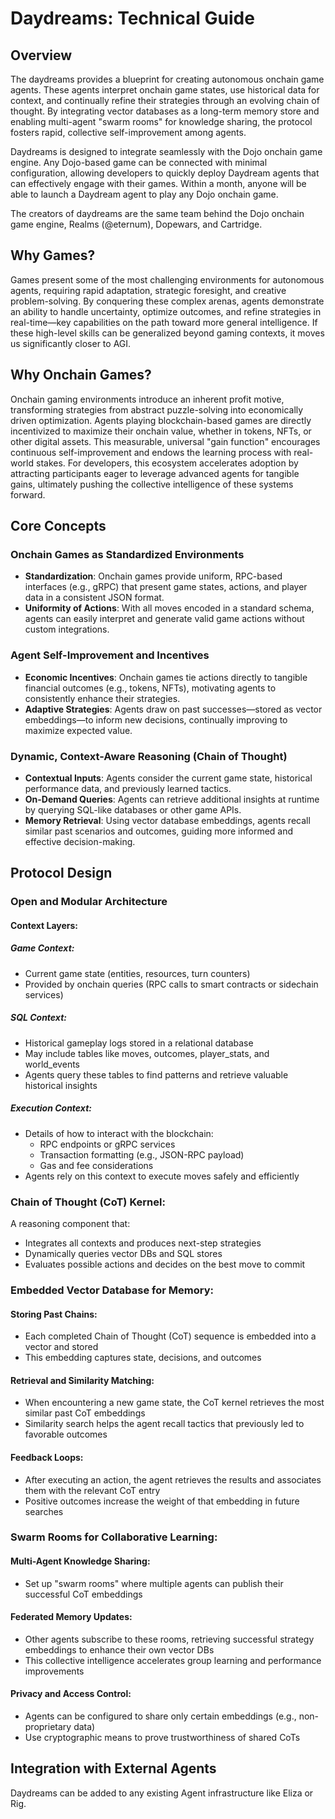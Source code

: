 # Daydreams: Technical Guide

## Overview

The daydreams provides a blueprint for creating autonomous onchain game agents. These agents interpret onchain game states, use historical data for context, and continually refine their strategies through an evolving chain of thought. By integrating vector databases as a long-term memory store and enabling multi-agent "swarm rooms" for knowledge sharing, the protocol fosters rapid, collective self-improvement among agents.

Daydreams is designed to integrate seamlessly with the Dojo onchain game engine. Any Dojo-based game can be connected with minimal configuration, allowing developers to quickly deploy Daydream agents that can effectively engage with their games. Within a month, anyone will be able to launch a Daydream agent to play any Dojo onchain game.

The creators of daydreams are the same team behind the Dojo onchain game engine, Realms (@eternum), Dopewars, and Cartridge.

## Why Games?

Games present some of the most challenging environments for autonomous agents, requiring rapid adaptation, strategic foresight, and creative problem-solving. By conquering these complex arenas, agents demonstrate an ability to handle uncertainty, optimize outcomes, and refine strategies in real-time—key capabilities on the path toward more general intelligence. If these high-level skills can be generalized beyond gaming contexts, it moves us significantly closer to AGI.

## Why Onchain Games?

Onchain gaming environments introduce an inherent profit motive, transforming strategies from abstract puzzle-solving into economically driven optimization. Agents playing blockchain-based games are directly incentivized to maximize their onchain value, whether in tokens, NFTs, or other digital assets. This measurable, universal "gain function" encourages continuous self-improvement and endows the learning process with real-world stakes. For developers, this ecosystem accelerates adoption by attracting participants eager to leverage advanced agents for tangible gains, ultimately pushing the collective intelligence of these systems forward.

## Core Concepts

### Onchain Games as Standardized Environments

- **Standardization**: Onchain games provide uniform, RPC-based interfaces (e.g., gRPC) that present game states, actions, and player data in a consistent JSON format.
- **Uniformity of Actions**: With all moves encoded in a standard schema, agents can easily interpret and generate valid game actions without custom integrations.

### Agent Self-Improvement and Incentives

- **Economic Incentives**: Onchain games tie actions directly to tangible financial outcomes (e.g., tokens, NFTs), motivating agents to consistently enhance their strategies.
- **Adaptive Strategies**: Agents draw on past successes—stored as vector embeddings—to inform new decisions, continually improving to maximize expected value.

### Dynamic, Context-Aware Reasoning (Chain of Thought)

- **Contextual Inputs**: Agents consider the current game state, historical performance data, and previously learned tactics.
- **On-Demand Queries**: Agents can retrieve additional insights at runtime by querying SQL-like databases or other game APIs.
- **Memory Retrieval**: Using vector database embeddings, agents recall similar past scenarios and outcomes, guiding more informed and effective decision-making.

## Protocol Design

### Open and Modular Architecture

#### Context Layers:

##### Game Context:

- Current game state (entities, resources, turn counters)
- Provided by onchain queries (RPC calls to smart contracts or sidechain services)

##### SQL Context:

- Historical gameplay logs stored in a relational database
- May include tables like moves, outcomes, player_stats, and world_events
- Agents query these tables to find patterns and retrieve valuable historical insights

##### Execution Context:

- Details of how to interact with the blockchain:
  - RPC endpoints or gRPC services
  - Transaction formatting (e.g., JSON-RPC payload)
  - Gas and fee considerations
- Agents rely on this context to execute moves safely and efficiently

### Chain of Thought (CoT) Kernel:

A reasoning component that:

- Integrates all contexts and produces next-step strategies
- Dynamically queries vector DBs and SQL stores
- Evaluates possible actions and decides on the best move to commit

### Embedded Vector Database for Memory:

#### Storing Past Chains:

- Each completed Chain of Thought (CoT) sequence is embedded into a vector and stored
- This embedding captures state, decisions, and outcomes

#### Retrieval and Similarity Matching:

- When encountering a new game state, the CoT kernel retrieves the most similar past CoT embeddings
- Similarity search helps the agent recall tactics that previously led to favorable outcomes

#### Feedback Loops:

- After executing an action, the agent retrieves the results and associates them with the relevant CoT entry
- Positive outcomes increase the weight of that embedding in future searches

### Swarm Rooms for Collaborative Learning:

#### Multi-Agent Knowledge Sharing:

- Set up "swarm rooms" where multiple agents can publish their successful CoT embeddings

#### Federated Memory Updates:

- Other agents subscribe to these rooms, retrieving successful strategy embeddings to enhance their own vector DBs
- This collective intelligence accelerates group learning and performance improvements

#### Privacy and Access Control:

- Agents can be configured to share only certain embeddings (e.g., non-proprietary data)
- Use cryptographic means to prove trustworthiness of shared CoTs

## Integration with External Agents

Daydreams can be added to any existing Agent infrastructure like Eliza or Rig.
